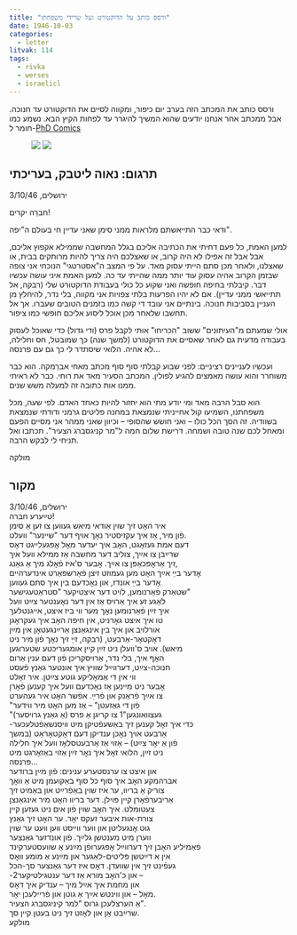 ```yaml
---
title: "ורסס כותב על הדוקטורט ועל שרידי משפחתו"
date: 1946-10-03
categories:
  - letter
litvak: 114
tags:
  - rivka
  - werses
  - israelicl
---
```


ורסס כותב את המכתב הזה בערב יום כיפור, ומקווה לסיים את הדוקטורט
עד חנוכה.
אבל ממכתב אחר אנחנו יודעים שהוא המשיך להיגרר עד לפחות הקיץ הבא.
נשמע כמו חומר ל-[PhD Comics](https://phdcomics.com/)

<figure class="half">
    <a  href="/pupko-papers/assets/images/1946-10-03-werses-1.jpg">
    <img src="/pupko-papers/assets/images/1946-10-03-werses-1.jpg"></a>
    <a  href="/pupko-papers/assets/images/1946-10-03-werses-2.jpg">
    <img src="/pupko-papers/assets/images/1946-10-03-werses-2.jpg"></a>
</figure>

## תרגום: נאוה ליטבק, בעריכתי
ירושלים, 3/10/46

חברֵה יקרים!

ודאי כבר התייאשתם מלראות ממני סימן שאני עדיין חי בעולם ה"יפה".

למען האמת, כל פעם דחיתי את הכתיבה אליכם בגלל המחשבה שממילא אקפוץ אליכם, אבל
אבל זה אפילו לא היה קרוב, או שאצלכם היה צריך להיות מרותקים בבית, או שאצלנו, ולאחר מכן 
סתם הייתי עסוק מאד. על פי המצב ה"אסטרטגי" הנוכחי אני צופה שבזמן הקרוב אהיה עסוק עוד 
יותר ממה שהייתי עד כה. למען האמת איני עושה עכשיו דבר. קיבלתי בחיפה חופשה ואני שקוע כל 
כולי בעבודת הדוקטורט שלי (רבקה, אל תתייאשי ממני עדיין). אם לא יהיו הפרעות בלתי צפויות 
אני מקווה, בלי נדר, להיחלץ מן העניין בסביבות חנוכה. בינתיים אני עובד די קשה כמו בזמנים 
הטובים שעברו. אך אל תחשבו שלאחר מכן אוכל ליסוע אליכם חופשי כמו ציפור.

אולי שמעתם מ"העיתונים" ששוב "הכריחו" אותי לקבל פרס (ודי גדול) כדי שאוכל לעסוק בעבודה 
מדעית גם לאחר שאסיים את הדוקטורט (למשך שנה) כך שמובטל, חס וחלילה, לא אהיה. הלואי
שיסתדר לי כך גם עם פרנסה...

ועכשיו לעניינים רציניים: לפני שבוע קבלתי סוף סוף מכתב מאחי אברֵמקה. הוא כבר משוחרר והוא
עושה מאמצים להגיע לפולין. המכתב הסעיר מאד את רוחי. כבר לא ראיתי ממנו אות כתובה זה
למעלה משש שנים.

הוא סבל הרבה מאד ומי יודע מתי הוא יחזור להיות כאחד האדם.
לפי שעה, מכל משפחתנו, השמיעו קול אחייניתי שנמצאת במחנה פליטים גרמני ודודתי שנמצאת
בשוודיה. זה הסך הכל כולו – ואני חושש שהסופי – וכיוון שאני ממהר אני מסיים הפעם ומאחל לכם
שנה טובה ושמחה. דרישת שלום חמה ל"מר קניגסברג הצעיר".
תכתבו ואל תניחי לי לבקש הרבה.

מולקה

## מקור
ירושלים, 3/10/46  
טײַערע חברה!  
איר האׇט זיך שוין אַודאי מיאש געווען צו זען אַ סימן  
פֿון מיר, אַז איך עקזיסטיר נאׇך אויף דער "שיינער" וועלט.  
דעם אמת געזאׇגט, האׇב איך יעדער מאׇל אׇפּגעלייגט דאׇס  
שרײַבן צו אײַך, צוליב דער מחשבה אַז ממילא וועל איך  
זיך אַראׇפּכאַפּן צו אײַך. אׇבער ס'איז פֿאׇלג מיך אַ גאַנג,  
אׇדער בײַ אײַך האׇט מען געמוזט זיצן פֿאַרשפּאַרט אינדערהיים  
אׇדער בײַ אונדז, און נאׇכדעם בין איך סתם געווען  
שטאַרק פֿאַרנומען, לויט דער איצטיקער "סטראַטעגישער"  
לאַגע  זע איך אַרויס אַז אין דער נאׇענטער צײַט וועל  
איך זײַן פֿאַרנומען נאׇך מער ווי ביז איצט, אייגנטלעך  
טו איך איצט גאׇרניט, אין חיפה האׇב איך געקראׇגן  
אורלויב און איך בין אינגאַנצן אַרײַנגעטאׇן אין מײַן  
דאׇקטאׇר-אַרבעט, (רבקה, זײַ זיך נאׇך פֿון מיר ניט  
מיאש). אויב ס'וועלן ניט זײַן קיין אומגעריכטע שטערוגען  
האׇף איך, בלי נדר, אַרויסקריכן פֿון דעם ענין אַרום  
חנוכה-צײַט, דערווײַל שוויץ איך אונטער גאַנץ פֿעסט  
ווי אין די אַמאׇליקע גוטע צײַטן. איר זאׇלט  
אׇבער ניט מײנען אַז נאׇכדעם וועל איך קענען פֿאׇרן  
צו אײַך פֿראַנק און פֿרײַ. אפֿשר האׇט איר געהערט  
"פֿון די גאַזעטן" – אַז מען האׇט מיר ווידער  
"געצוואונגען"1 צו קריגן אַ פרס (אַ גאַנץ גרויסער)  
-כדי איך זאׇל קענען זיך באַשעפֿטיקן מיט וויסנשאַפֿטלעכער  
אַרבעט אויך נאׇכן ענדיקן דעם דאׇקטאׇראַט (במשך  
פֿון אַ יאׇר צײַט) – אַזוי אַז אַרבעטסלאׇז וועל איך חלילה  
ניט זײַן, הלואי זאׇל איך נאׇר זײַן אַזוי באַזאׇרגט מיט  
פּרנסה...  
און איצט צו ערנסטערע ענינים: פֿון מײַן ברודער  
אברהמקע האׇב איך סוף כל סוף באַקועמן מיט אַ וואׇך  
צוריק אַ בריוו, ער איז שוין באַפֿרײַט און באַמיט זיך  
אַריבערפֿאׇרן קיין פּוילן. דער בריוו האׇט מיר אינגאַנצן  
צעטומלט. איך האׇב שוין פֿון אים ניט געזען קיין  
צורת-אות איבער זעקס יאׇר. ער האׇט זיך גאַנץ  
גוט אׇנגעליטן און ווער ווייסט ווען וועט ער שוין  
ווערן מיט מענטשן גלײַך. פֿון אונדזער גאַנצער  
פֿאַמיליע האׇבן זיך דערווײַל אׇפּגערופֿן מײַנע אַ שוועסטערקינד  
אין א דײַטשן פּליטים-לאַגער און מײַנע אַ מומע וואׇס  
געפֿינט זיך אין שוועדן. דאׇס איז דער גאַנצער סך-הכל  
-און כ'האׇב מורא אַז דער ענטגילטיקער2 –  
און מחמת איך אײַל מיך – ענדיק איך דאׇס  
מאׇל – און ווינטש אײַך אַ גוטן און פֿריילעכן יאׇר.  
אַ הערצלעכן גרוס "למר קיניגסברג הצעיר".  
שרײַבט אׇן און לאׇזט זיך ניט בעטן קיין סך.  
מולקע  

